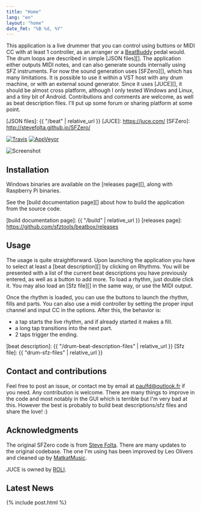 ```yaml
---
title: "Home"
lang: "en"
layout: "home"
date_fmt: "%B %d, %Y"
---
```

<div markdown="1" class="jumbotron p-4 mb-3">

This application is a live drummer that you can control using buttons or MIDI CC
with at least 1 controller, as an arranger or a [BeatBuddy][] pedal would.
The drum loops are described in simple [JSON files][].
The application either outputs MIDI notes, and can also generate sounds
internally using SFZ instruments.
For now the sound generation uses [SFZero][], which has many limitations.
It is possible to use it within a VST host with any drum machine,
or with an external sound generator.
Since it uses [JUCE][], it should be almost cross platform,
although I only tested Windows and Linux, and a tiny bit of Android.
Contributions and comments are welcome, as well as beat description files.
I'll put up some forum or sharing platform at some point.

[BeatBuddy]: https://singularsound.com/
[JSON files]: {{ "/beat" | relative_url }}
[JUCE]: https://juce.com/
[SFZero]: http://stevefolta.github.io/SFZero/

[![Travis](https://img.shields.io/travis/com/sfztools/beatbox.svg?label=Linux-macOS&style=popout&logo=travis)](https://travis-ci.com/sfztools/beatbox)
[![AppVeyor](https://img.shields.io/appveyor/ci/sfztools/beatbox.svg?label=Windows&style=popout&logo=appveyor)](https://ci.appveyor.com/project/sfztools/beatbox)

![Screenshot](/assets/img/screenshot.png)

</div>

## Installation

Windows binaries are available on the [releases page][],
along with Raspberry Pi binaries.

See the [build documentation page][] about how to build the application
from the source code.

[build documentation page]: {{ "/build" | relative_url }}
[releases page]: https://github.com/sfztools/beatbox/releases

## Usage

The usage is quite straightforward.
Upon launching the application you have to select at least a [beat description][]
by clicking on Rhythms.
You will be presented with a list of the current beat descriptions you have
previously entered, as well as a button to add more.
To load a rhythm, just double click it.
You may also load an [Sfz file][] in the same way, or use the MIDI output.

Once the rhythm is loaded, you can use the buttons to launch the rhythm,
fills and parts.
You can also use a midi controller
by setting the proper input channel and input CC in the options.
After this, the behavior is:
- a tap starts the live rhythm, and if already started it makes a fill.
- a long tap transitions into the next part.
- 2 taps trigger the ending.

[beat description]: {{ "/drum-beat-description-files" | relative_url }}
[Sfz file]: {{ "drum-sfz-files" | relative_url }}

## Contact and contributions

Feel free to post an issue, or contact me by email at paulfd@outlook.fr if you need.
Any contribution is welcome.
There are many things to improve in the code and most notably in the GUI
which is terrible but I'm very bad at this.
However the best is probably to build beat descriptions/sfz files
and share the love! :)

## Acknowledgments

The original SFZero code is from [Steve Folta](http://stevefolta.github.io/SFZero/).
There are many updates to the original codebase.
The one I'm using has been improved by Leo Olivers and cleaned up by [MatkatMusic](https://github.com/matkatmusic).

JUCE is owned by [ROLI](https://roli.com/).

## Latest News

{% include post.html %}
